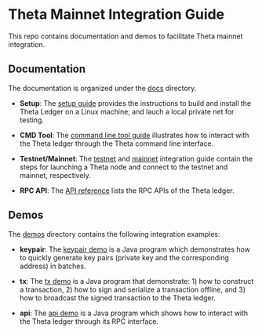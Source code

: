 # Theta Mainnet Integration Guide

This repo contains documentation and demos to facilitate Theta mainnet integration.

## Documentation

The documentation is organized under the [docs](docs/) directory. 

  - **Setup**: The [setup guide](docs/setup.md) provides the instructions to build and install the Theta Ledger on a Linux machine, and lauch a local private net for testing. 

  - **CMD Tool**: The [command line tool guide](docs/cmd.md) illustrates how to interact with the Theta ledger through the Theta command line interface. 

  - **Testnet/Mainnet**: The [testnet](docs/testnet.md) and [mainnet](docs/mainnet.md) integration guide contain the steps for launching a Theta node and connect to the testnet and mainnet, respectively.

  - **RPC API**: The [API reference](docs/api.md) lists the RPC APIs of the Theta ledger. 

## Demos

The [demos](demos/) directory contains the following integration examples:

  - **keypair**: The [keypair demo](demos/keypair) is a Java program which demonstrates how to quickly generate key pairs (private key and the corresponding address) in batches.

  - **tx**: The [tx demo](demos/tx) is a Java program that demonstrate: 1) how to construct a transaction, 2) how to sign and serialize a transaction offline, and 3) how to broadcast the signed transaction to the Theta ledger.

  - **api**: The [api demo](demos/api) is a Java program which shows how to interact with the Theta ledger through its RPC interface.
